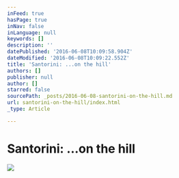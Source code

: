```yaml
---
inFeed: true
hasPage: true
inNav: false
inLanguage: null
keywords: []
description: ''
datePublished: '2016-06-08T10:09:58.904Z'
dateModified: '2016-06-08T10:09:22.552Z'
title: 'Santorini: ...on the hill'
authors: []
publisher: null
author: []
starred: false
sourcePath: _posts/2016-06-08-santorini-on-the-hill.md
url: santorini-on-the-hill/index.html
_type: Article

---
```

# Santorini: ...on the hill
![](https://the-grid-user-content.s3-us-west-2.amazonaws.com/400218e7-1bc5-4552-a9f7-66de2b3149bc.jpg)